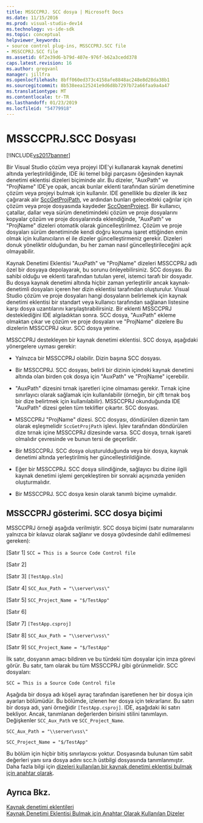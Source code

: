 ```yaml
---
title: MSSCCPRJ. SCC dosya | Microsoft Docs
ms.date: 11/15/2016
ms.prod: visual-studio-dev14
ms.technology: vs-ide-sdk
ms.topic: conceptual
helpviewer_keywords:
- source control plug-ins, MSSCCPRJ.SCC file
- MSSCCPRJ.SCC file
ms.assetid: 6f2e39d6-b79d-407e-976f-b62a3cedd378
caps.latest.revision: 16
ms.author: gregvanl
manager: jillfra
ms.openlocfilehash: 8bff060ed373c4158afe8848ac248e8d28da38b1
ms.sourcegitcommit: 8b538eea125241e9d6d8b7297b72a66faa9a4a47
ms.translationtype: MT
ms.contentlocale: tr-TR
ms.lasthandoff: 01/23/2019
ms.locfileid: "54779918"
---
```

# <a name="mssccprjscc-file"></a>MSSCCPRJ.SCC Dosyası
[!INCLUDE[vs2017banner](../includes/vs2017banner.md)]

Bir Visual Studio çözüm veya projeyi IDE'yi kullanarak kaynak denetimi altında yerleştirildiğinde, IDE iki temel bilgi parçasını öğesinden kaynak denetimi eklentisi dizeleri biçiminde alır. Bu dizeler, "AuxPath" ve "ProjName" IDE'ye opak, ancak bunlar eklenti tarafından sürüm denetimine çözüm veya projeyi bulmak için kullanılır. IDE genellikle bu dizeler ilk kez çağırarak alır [SccGetProjPath](../extensibility/sccgetprojpath-function.md), ve ardından bunları gelecekteki çağrılar için çözüm veya proje dosyasında kaydeder [SccOpenProject](../extensibility/sccopenproject-function.md). Bir kullanıcı, çatallar, dallar veya sürüm denetimindeki çözüm ve proje dosyalarını kopyalar çözüm ve proje dosyalarında eklendiğinde, "AuxPath" ve "ProjName" dizeleri otomatik olarak güncelleştirilmez. Çözüm ve proje dosyaları sürüm denetiminde kendi doğru konuma işaret ettiğinden emin olmak için kullanıcıların el ile dizeler güncelleştirmeniz gerekir. Dizeleri donuk yöneliktir olduğundan, bu her zaman nasıl güncelleştirileceğini açık olmayabilir.  
  
 Kaynak Denetimi Eklentisi "AuxPath" ve "ProjName" dizeleri MSSCCPRJ adlı özel bir dosyaya depolayarak, bu sorunu önleyebilirsiniz. SCC dosyası. Bu sahibi olduğu ve eklenti tarafından tutulan yerel, istemci tarafı bir dosyadır. Bu dosya kaynak denetimi altında hiçbir zaman yerleştirilir ancak kaynak-denetimli dosyaları içeren her dizin eklentisi tarafından oluşturulur. Visual Studio çözüm ve proje dosyaları hangi dosyaların belirlemek için kaynak denetimi eklentisi bir standart veya kullanıcı tarafından sağlanan listesine karşı dosya uzantılarını karşılaştırabilirsiniz. Bir eklenti MSSCCPRJ desteklediğini IDE algıladıktan sonra. SCC dosya, "AuxPath" ekleme olmaktan çıkar ve çözüm ve proje dosyaları ve "ProjName" dizelere Bu dizelerin MSSCCPRJ okur. SCC dosya yerine.  
  
 MSSCCPRJ destekleyen bir kaynak denetimi eklentisi. SCC dosya, aşağıdaki yönergelere uyması gerekir:  
  
-   Yalnızca bir MSSCCPRJ olabilir. Dizin başına SCC dosyası.  
  
-   Bir MSSCCPRJ. SCC dosyası, belirli bir dizinin içindeki kaynak denetimi altında olan birden çok dosya için "AuxPath" ve "ProjName" içerebilir.  
  
-   "AuxPath" dizesini tırnak işaretleri içine olmaması gerekir. Tırnak içine sınırlayıcı olarak sağlamak için kullanılabilir (örneğin, bir çift tırnak boş bir dize belirtmek için kullanılabilir). MSSCCPRJ okunduğunda IDE "AuxPath" dizesi gelen tüm teklifler çıkartır. SCC dosyası.  
  
-   MSSCCPRJ "ProjName" dizesi. SCC dosyası, döndürülen dizenin tam olarak eşleşmelidir `SccGetProjPath` işlevi. İşlev tarafından döndürülen dize tırnak içine MSSCCPRJ dizesinde varsa. SCC dosya, tırnak işareti olmalıdır çevresinde ve bunun tersi de geçerlidir.  
  
-   Bir MSSCCPRJ. SCC dosya oluşturulduğunda veya bir dosya, kaynak denetimi altında yerleştirilmiş her güncelleştirildiğinde.  
  
-   Eğer bir MSSCCPRJ. SCC dosya silindiğinde, sağlayıcı bu dizine ilgili kaynak denetimi işlemi gerçekleştiren bir sonraki açışınızda yeniden oluşturmalıdır.  
  
-   Bir MSSCCPRJ. SCC dosya kesin olarak tanımlı biçime uymalıdır.  
  
## <a name="an-illustration-of-the-mssccprjscc-file-format"></a>MSSCCPRJ gösterimi. SCC dosya biçimi  
 MSSCCPRJ örneği aşağıda verilmiştir. SCC dosya biçimi (satır numaralarını yalnızca bir kılavuz olarak sağlanır ve dosya gövdesinde dahil edilmemesi gereken):  
  
 [Satır 1] `SCC = This is a Source Code Control file`  
  
 [Satır 2]  
  
 [Satır 3] `[TestApp.sln]`  
  
 [Satır 4] `SCC_Aux_Path = "\\server\vss\"`  
  
 [Satır 5] `SCC_Project_Name = "$/TestApp"`  
  
 [Satır 6]  
  
 [Satır 7] `[TestApp.csproj]`  
  
 [Satır 8] `SCC_Aux_Path = "\\server\vss\"`  
  
 [Satır 9] `SCC_Project_Name = "$/TestApp"`  
  
 İlk satır, dosyanın amacı bildiren ve bu türdeki tüm dosyalar için imza görevi görür. Bu satır, tam olarak bu tüm MSSCCPRJ gibi görünmelidir. SCC dosyaları:  
  
 `SCC = This is a Source Code Control file`  
  
 Aşağıda bir dosya adı köşeli ayraç tarafından işaretlenen her bir dosya için ayarları bölümüdür. Bu bölümde, izlenen her dosya için tekrarlanır. Bu satırı bir dosya adı, yani örneğidir `[TestApp.csproj]`. IDE, aşağıdaki iki satırı bekliyor. Ancak, tanımlanan değerlerden birisini stilini tanımlayın. Değişkenler `SCC_Aux_Path` ve `SCC_Project_Name`.  
  
 `SCC_Aux_Path = "\\server\vss\"`  
  
 `SCC_Project_Name = "$/TestApp"`  
  
 Bu bölüm için hiçbir bitiş sınırlayıcısı yoktur. Dosyasında bulunan tüm sabit değerleri yanı sıra dosya adını scc.h üstbilgi dosyasında tanımlanmıştır. Daha fazla bilgi için [dizeleri kullanılan bir kaynak denetimi eklentisi bulmak için anahtar olarak](../extensibility/strings-used-as-keys-for-finding-a-source-control-plug-in.md).  
  
## <a name="see-also"></a>Ayrıca Bkz.  
 [Kaynak denetimi eklentileri](../extensibility/source-control-plug-ins.md)   
 [Kaynak Denetimi Eklentisi Bulmak için Anahtar Olarak Kullanılan Dizeler](../extensibility/strings-used-as-keys-for-finding-a-source-control-plug-in.md)
